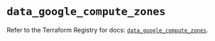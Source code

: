 # `data_google_compute_zones`

Refer to the Terraform Registry for docs: [`data_google_compute_zones`](https://registry.terraform.io/providers/hashicorp/google/6.23.0/docs/data-sources/compute_zones).
